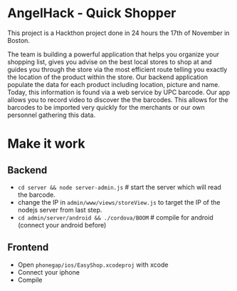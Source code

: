 AngelHack - Quick Shopper
=========
This project is a Hackthon project done in 24 hours the 17th of November in Boston.

The team is building a powerful application that helps you organize your shopping list, gives you advise on the best local stores to shop at and guides you through the store via the most efficient route telling you exactly the location of the product within the store. Our backend application populate the data for each product including location, picture and name. Today, this information is found via a web service by UPC barcode. Our app allows you to record video to discover the the barcodes. This allows for the barcodes to be imported very quickly for the merchants or our own personnel gathering this data.

Make it work
=========

Backend
-------

- `cd server && node server-admin.js` # start the server which will read the barcode.
- change the IP in `admin/www/views/storeView.js` to target the IP of the nodejs server from last step.
- `cd admin/server/android && ./cordova/BOOM` # compile for android (connect your android before)

Frontend
-------

- Open `phonegap/ios/EasyShop.xcodeproj` with xcode
- Connect your iphone
- Compile

